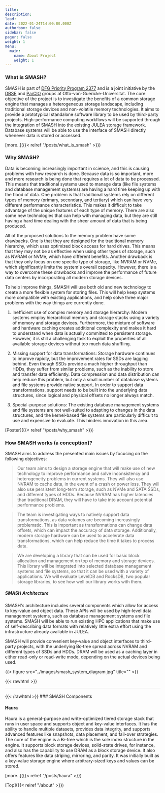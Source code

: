 ```yaml
---
title: 
description: 
lead: 
date: 2022-01-24T14:00:00.000Z
authorbox: false
sidebar: false
pager: false
weight: 1
menu:
  main:
    name: About Project
    weight: 1
---
```


### What is SMASH?

SMASH is part of [DFG Priority Program 2377](http://spp2377.uos.de) and is a joint initiative by the [DBSE](http://dbse.ovgu.de/) and [ParCIO](https://parcio.ovgu.de/) groups at Otto-von-Guericke-Universitat. The core objective of the project is to investigate the benefits of a common storage engine that manages a heterogeneous storage landscape, including traditional storage devices and non-volatile memory technologies. It aims to provide a prototypical standalone software library to be used by third-party projects. High-performance computing workflows will be supported through the integration of SMASH into the existing JULEA storage framework. Database systems will be able to use the interface of SMASH directly whenever data is stored or accessed. 

[more..]({{< relref "/posts/what_is_smash" >}})

### Why SMASH?

Data is becoming increasingly important in science, and this is causing problems with how research is done. Because data is so important, more and more research is being done that requires a lot of data to be processed. This means that traditional systems used to manage data (like file systems and database management systems) are having a hard time keeping up with the flood of data. One problem is that traditional systems rely on different types of memory (primary, secondary, and tertiary) which can have very different performance characteristics. This makes it difficult to take advantage of the unique features of each type of memory. There are also some new technologies that can help with managing data, but they are still having a hard time dealing with the sheer amount of data that is being produced.

All of the proposed solutions to the memory problem have some drawbacks. One is that they are designed for the traditional memory hierarchy, which uses optimized block access for hard drives. This means that they may not be as effective when using other types of storage, such as NVRAM or NVMe, which have different benefits. Another drawback is that they only focus on one specific type of storage, like NVRAM or NVMe, which significantly limits the system's overall capacity. However, there is a way to overcome these drawbacks and improve the performance of future data centers by incorporating all modern storage devices.

To help improve things, SMASH will use both old and new technology to create a more flexible system for storing files. This will help keep systems more compatible with existing applications, and help solve three major problems with the way things are currently done.

1. Inefficient use of complex memory and storage hierarchy: Modern systems employ hierarchical memory and storage stacks using a variety of memory and storage devices. Furthermore, the mixture of software and hardware caching creates additional complexity and makes it hard to understand when data is actually committed to persistent storage. However, it is still a challenging task to exploit the properties of all available storage devices without too much data shuffling.

2. Missing support for data transformations: Storage hardware continues to improve rapidly, but the improvement rates for SSDs are lagging behind. Even though SSDs provide a much higher throughput than HDDs, they suffer from similar problems, such as the inability to store and transfer data efficiently. Data compression and data distribution can help reduce this problem, but only a small number of database systems and file systems provide native support. In order to support data transformations, support needs to be built into the underlying data structures, since logical and physical offsets no longer always match.

3. Special-purpose solutions: The existing database management systems and file systems are not well-suited to adapting to changes in the data structures, and the kernel-based file systems are particularly difficult to use and expensive to evaluate. This hinders innovation in this area.

[Poster]({{< relref "/posts/why_smash" >}})

### How SMASH works (a conception)?

SMASH aims to address the presented main issues by focusing on the following objectives:

> Our team aims to design a storage engine that will make use of new technology to improve performance and solve inconsistency and heterogeneity problems in current systems. They will also use NVRAM to cache data, in the event of a crash or power loss. They will also use persistent long-term storage, such as NVMe and SATA SSDs, and different types of HDDs. Because NVRAM has higher latencies than traditional DRAM, they will have to take into account potential performance problems.

> The team is investigating ways to natively support data transformations, as data volumes are becoming increasingly problematic. This is important as transformations can change data offsets, which can impact the accuracy of data storage. Additionally, modern storage hardware can be used to accelerate data transformations, which can help reduce the time it takes to process data.

> We are developing a library that can be used for basic block allocation and management on top of memory and storage devices. This library will be integrated into selected database management systems and file systems, so that it can be used with a variety of applications. We will evaluate LevelDB and RocksDB, two popular storage libraries, to see how well our library works with them.

##### SMASH Architecture

SMASH's architecture includes several components which allow for access to key-value and object data. These APIs will be used by high-level data management systems, such as database management systems and file systems. SMASH will be able to run existing HPC applications that make use of self-describing data formats with relatively little extra effort using the infrastructure already available in JULEA.

SMASH will provide convenient key-value and object interfaces to third-party projects, with the underlying Bϵ-tree spread across NVRAM and different types of SSDs and HDDs. DRAM will be used as a caching layer in either read-only or read-write mode, depending on the actual devices being used.

{{< figure src="../images/smash_system_diagram.jpg" title="" >}}

{{< rawhtml >}}
<div style="border-top: 1px solid #ebebeb;">&nbsp</div>
{{< /rawhtml >}}
### SMASH Components

#### Haura

Haura is a general-purpose and write-optimized tiered storage stack that runs in user space and supports object and key-value interfaces. It has the ability to handle multiple datasets, provides data integrity, and supports advanced features like snapshots, data placement, and fail-over strategies. The core of the engine is a B𝜖-tree which is the sole index structure in the engine. It supports block storage devices, solid-state drives, for instance, and also has the capability to use DRAM as a block storage device. It also offers features like data striping, mirroring, and parity. It was initially built as a key-value storage engine where arbitrary-sized keys and values can be stored.

[more..]({{< relref "/posts/haura" >}})

[Top]({{< relref "/about" >}})

